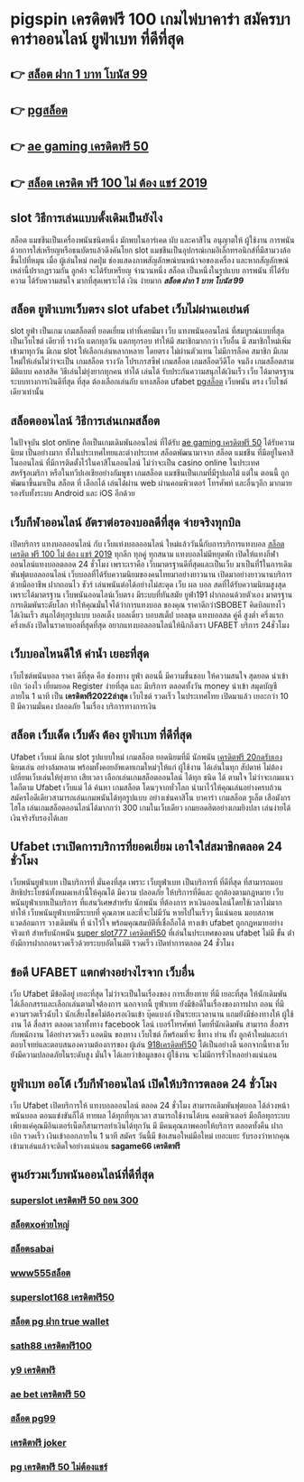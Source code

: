 # pigspin เครดิตฟรี 100  เกมไพ่บาคาร่า  สมัครบาคาร่าออนไลน์  ยูฟ่าเบท  ที่ดีที่สุด

## 👉 [สล็อต ฝาก 1 บาท โบนัส 99](https://ufabetpgufa.ufax.win/)
## 👉 [pgสล็อต](https://ufabetpgufa.ufax.win/)
## 👉 [ae gaming เครดิตฟรี 50](https://ufa7777.ufax.win/)
## 👉 [สล็อต เครดิต ฟรี 100 ไม่ ต้อง แชร์ 2019](https://ufa7777.ufax.win/)

##  slot  วิธีการเล่นแบบดั้งเดิมเป็นยังไง

สล็อต แมชชีนเป็นเครื่องพนันชนิดหนึ่ง มักพบในอาร์เคด ผับ และคาสิโน อนุญาตให้ ผู้ใช้งาน  การพนัน ด้วยการใส่เหรียญหรือธนบัตรแล้วดึงคันโยก  slot แมชชีนเป็นอุปกรณ์เกมอิเล็กทรอนิกส์ที่มีสามวงล้อขึ้นไปที่หมุน เมื่อ ผู้เล่นใหม่ กดปุ่ม ช่องแสดงภาพสัญลักษณ์บนหน้าจอของเครื่อง และหากสัญลักษณ์เหล่านี้ปรากฏรวมกัน ลูกค้า จะได้รับเหรียญ จำนวนหนึ่ง สล็อต เป็นหนึ่งในรูปแบบ  การพนัน ที่ได้รับความ  ได้รับความสนใจ มากที่สุดเพราะได้ เงิน ง่ายมาก
 ***สล็อต ฝาก 1 บาท โบนัส 99***

## สล็อต   ยูฟ่าเบทเว็บตรง  slot  ufabet เว็บไม่ผ่านเอเย่นต์

 slot   ยูฟ่า เป็นเกม เกมสล็อตที่ ยอดเยี่ยม เท่าที่เคยมีมา  เว็บ  แทงพนันออนไลน์ ที่สมบูรณ์แบบที่สุด เป็นเว็บไซต์ เดียวที่ รางวัล แตกทุกวัน แตกทุกรอบ ทำให้มี สมาชิกมากกว่า เว็บอื่น มี สมาชิกใหม่เพิ่มเข้ามาทุกวัน มีเกม slot ให้เลือกเล่นหลากหลาย  โดยตรง  ไม่ผ่านตัวแทน ไม่มีการล็อค  สมาชิก มีเกมใหม่ให้เล่นไม่ว่าจะเป็น  เกมสล็อต รางวัล  โปรเกรสซีฟ เกมสล็อต  เกมสล็อตวีดีโอ จนถึง เกมสล็อตสามมิติแบบ คลาสสิค วิธีเล่นไม่ยุ่งยากทุกคน ทำได้ เล่นได้ รับประกันความสนุกได้เงินเร็ว  เว็บ ได้มาตรฐาน ระบบทางการเงินดีที่สุด ที่สุด ต้องเลือกเล่นกับ  แทงสล็อต ufabet   [pgสล็อต](https://ufa7777.ufax.win/) เว็บพนัน ตรง   เว็บไซต์  เดียวเท่านั้น


## สล็อตออนไลน์ วิธีการเล่นเกมสล็อต

ในปัจจุบัน  slot online ถือเป็นเกมเดิมพันออนไลน์  ที่ได้รับ  [ae gaming เครดิตฟรี 50](https://ufa7777.ufax.win/) ได้รับความนิยม เป็นอย่างมาก ทั้งในประเทศไทยและต่างประเทศ สล็อตพัฒนามาจาก สล็อต  แมชชีน ที่มีอยู่ในคาสิโนออนไลน์   ที่มีการติดตั้งไว้ในคาสิโนออนไลน์   ไม่ว่าจะเป็น casino online   ในประเทศสหรัฐอเมริกา หรือในทวีปเอเชียอย่างกัมพูชา  เกมสล็อต แมชชีนเป็นเกมที่มีรูปผลไม้ แต่ใน ตอนนี้  ถูกพัฒนาขึ้นมาเป็น  สล็อต ที่ เลือกได้ เล่นได้ผ่าน  web  ผ่านคอมพิวเตอร์ โทรศัพท์  และอื่นๆอีก มากมาย  รองรับทั้งระบบ Android และ iOS อีกด้วย

##  เว็บกีฬาออนไลน์  อัตราต่อรองบอลดีที่สุด  จ่ายจริงทุกบิล

เปิดบริการ แทงบอลออนไลน์ กับ เว็บแท่งบอลออนไลน์
ใหม่แล้ววันนี้กับการบริการแทงบอล [สล็อต เครดิต ฟรี 100 ไม่ ต้อง แชร์ 2019](https://ufa7777.ufax.win/) ทุกลีก ทุกคู่ ทุกสนาม แทงบอลไม่มีหยุดพัก เปิดให้แทงกีฬาออนไลน์แทงบอลตลอด 24 ชั่วโมง เพราะเราคือ เว็บมาตรฐานดีที่สุดและเป็นเว็บ  มาเป็นที่1ในการเดิมพันฟุตบอลออนไลน์ เว็บบอลที่ได้รับความนิยมของคนไทยมาอย่างยาวนาน เปิดมาอย่างยาวนานบริการด้วยมืออาชีพ ฝากถอนไว ชัวร์ เล่นพนันต่อได้อย่างไม่สะดุด เว็บ ผล บอล สดที่ได้รับความนิยมสูงสุด เพราะได้มาตรฐาน เว็บพนันออนไลน์เว็บตรง มีระบบที่ทันสมัย ยูฟ่า191 ฝากถอนด้วยตัวเอง มาตรฐานการเดิมพันระดับโลก ทำให้คุณมั่นใจได้ว่าการแทงบอล ของคุณ ราคาดีกว่าSBOBET  คิดบิลแทงไว ได้เงินเร็ว  สนุกได้ทุกรูปแบบ บอลเต็ง บอลเดี่ยว บอบสเต็ป บอลชุด แทงบอลสด คู่คี่ สูงต่ำ ครึ่งแรก ครึ่งหลัง เปิดในราคาบอลที่สุดที่สุด อยากแทงบอลออนไลน์ให้นึกถึงเรา UFABET บริการ 24ชั่วโมง 


##  เว็บบอลไหนดีให้ ค่าน้ำ  เยอะที่สุด

 เว็บไซต์พนันบอล  ราคา  ดีที่สุด  คือ   ช่องทาง ยูฟ่า  ตอนนี้  มีความชื่นชอบ ให้ความสนใจ   สุดยอด   นำเข้า   เบิก   ว่องไว  เยี่ยมยอด Register  ง่ายที่สุด  และ มีบริการ   ตลอดทั้งวัน   money  นำเข้า  สมุดบัญชี  ภายใน  1 นาที  เป็น  **เครดิตฟรี2022ล่าสุด**  เว็บไซต์  รวดเร็ว  ในประเทศไทย  เปิดมาแล้ว  เยอะกว่า  10 ปี มีความมั่นคง ปลอดภัย ในเรื่อง  บริการทางการเงิน

##  สล็อต  เว็บเด็ด เว็บดัง ต้อง  ยูฟ่าเบท ที่ดีที่สุด

 Ufabet เว็บแม่ มีเกม slot รูปแบบใหม่ เกมสล็อต ยอดนิยมที่มี นักพนัน [เครดิตฟรี 20กดรับเอง](https://ufa7777.ufax.win/) นิยมเล่น อย่างล้มหลาม พร้อมทั้งคอยอัพเดทเกมใหม่ๆให้แก่ ผู้ใช้งาน ได้เล่นในทุก สัปดาห์   ไม่ต้องเปลี่ยนเว็บเล่นให้ยุ่งยาก เสียเวลา เลือกเล่นเกมสล็อตออนไลน์ ได้ทุก ชนิด ได้ ตามใจ  ไม่ว่าจะเกมแนว ใดก็ตาม  Ufabet เว็บแม่ ได้ ค้นหา เกมสล็อต โดนๆจากทั่วโลก  นำมาไว้ให้คุณเล่นอย่างครบถ้วน  สมัครไอดีเดียวสามารถเล่นเกมพนันได้ทุกรูปแบบ  อย่างเช่นคาสิโน บาคาร่า เกมสล็อต  รูเล็ต เสือมังกร ไฮโล เล่นเกมสล็อตออนไลน์ได้มากกว่า 300 เกมในเว็บเดียว เกมยอดฮิตอย่างเกมยิงปลา เล่นง่ายได้เงินจริงรับรองได้เลย


## Ufabet  เราเปิดการบริการที่ยอดเยี่ยม  เอาใจใส่สมาชิกตลอด 24 ชั่วโมง

 เว็บพนันยูฟ่าเบท เป็นบริการที่ มั่นคงที่สุด เพราะ เว็บยูฟ่าเบท  เป็นบริการที่ ที่ดีที่สุด ที่สามารถมอบสิทธิประโยชน์ทั้งหมดเหล่านี้ให้คุณได้ มีความ ปลอดภัย ให้บริการที่ดีและ ถูกต้องตามกฎหมาย เว็บพนันยูฟ่าเบทเป็นบริการ ที่แสนวิเศษสำหรับ นักพนัน ที่ต้องการ หาเงินออนไลน์โดยใช้เวลาไม่มาก  ทำให้  เว็บพนันยูฟ่าเบทมีระบบที่ คุณภาพ และที่จะไม่มีวัน หายไปในเร็วๆ นี้แน่นอน มอบสภาพแวดล้อมการ วางเดิมพัน ที่ น่าไว้ใจ พร้อมคุณสมบัติที่เชื่อถือได้  ทางเข้า ufabet   ถูกกฎหมายอย่าง จริงแท้ สำหรับนักพนัน [super slot777 เครดิตฟรี50](https://ufa7777.ufax.win/) ที่เล่นในประเทศของตน  ufabet ไม่มี ขั้น ต่ํา ยังมีการฝากถอนรวดเร็วด้วยระบบอัตโนมัติ รวดเร็ว เปิดทำการตลอด 24 ชั่วโมง


## ข้อดี UFABET แตกต่างอย่างไรจาก เว็บอื่น

เว็บ Ufabet  มีข้อดีอยู่ เยอะที่สุด ไม่ว่าจะเป็นในเรื่องของ การเสี่ยงทาย ที่มี  เยอะที่สุด ให้นักเดิมพัน ได้เลือกสรรและเลือกเล่นตามใจต้องการ นอกจากนี้  ยูฟ่าเบท ยังมีข้อดีในเรื่องของการฝาก  ถอน  ที่มีความรวดเร็วฉับไว  นักเสี่ยงโชคไม่ต้องรอเงินเข้า บุ๊คแบงก์ เป็นระยะเวลานาน แถมยังมีช่องทางให้ ผู้ใช้งาน  ได้ สื่อสาร ตลอดเวลาทั้งทาง facebook ไลน์ เบอร์โทรศัพท์ โดยที่นักเดิมพัน สามารถ สื่อสาร กับพนักงาน ได้อย่างรวดเร็ว  แอดมิน ของทาง เว็บไซต์ ก็พร้อมที่จะ ชี้ทาง ท่าน ทั้ง ลูกค้าใหม่และเก่า ตอบโจทย์และตอบสนองความต้องการของ ผู้เล่น [918เครดิตฟรี50](https://ufabetpgufa.ufax.win/) ได้เป็นอย่างดี นอกจากนี้ทางเว็บยังมีความปลอดภัยในระดับสูง มั่นใจ ได้เลยว่าข้อมูลของ ผู้ใช้งาน  จะไม่มีการรั่วไหลอย่างแน่นอน


##  ยูฟ่าเบท ออโต้  เว็บกีฬาออนไลน์  เปิดให้บริการตลอด 24 ชั่วโมง

เว็บ Ufabet  เปิดบริการให้ แทงบอลออนไลน์   ตลอด 24 ชั่วโมง  สามารถเดิมพันฟุตบอล  ได้ล่วงหน้า  พนันบอล  ตอนแข่งขันก็ได้  ทายผล ได้ทุกที่ทุกเวลา สามารถใช้งานได้บน คอมพิวเตอร์  มือถือทุกระบบ เพียงแค่คุณมีอินเตอร์เน็ตก็สามารถทำเงินได้ทุกวัน มี มีคนคุณภาพคอยให้บริการ ตลอดทั้งคืน ฝาก   เบิก  รวดเร็ว  เงินเข้าออกภายใน 1 นาที สมัคร วันนี้มี ข้อเสนอใหม่มือใหม่  เยอะแยะ รับรองว่าหากคุณเข้ามาเล่นแล้วจะติดใจอย่างแน่นอน **sagame66 เครดิตฟรี** 


## ศูนย์รวมเว็บพนันออนไลน์ที่ดีที่สุด

### [superslot เครดิตฟรี 50 ถอน 300](https://atom.io/themes/สมัคร%20pg%20ufabet%20สล็อต%20เกมส์%20ไหน%20ดี%20โบนัส%20แตก%20บ่อย%20008%20สล็อต%2020%20รับ%20100%20เว็บตรง100%)
### [สล็อตxoค่ายใหญ่](https://atom.io/themes/สมัคร%20pg%20ufabet%20pg%20เครดิตฟรี%2050%20ถอนได้%20300%20008%20สล็อต%2020%20รับ%20100%20เว็บตรง100%)
### [สล็อตsabai](https://atom.io/themes/สมัคร%20pg%20ufabet%20ทดลองเล่น%20สล็อต%20008%20สล็อต%2020%20รับ%20100%20เว็บตรง100%)
### [www555สล็อต](https://atom.io/themes/สมัคร%20pg%20ufabet%20lavagame%20เครดิตฟรี%20100%20008%20สล็อต%2020%20รับ%20100%20เว็บตรง100%)
### [superslot168 เครดิตฟรี50](https://atom.io/themes/สมัคร%20pg%20ufabet%20sagame66%20เครดิตฟรี%20008%20สล็อต%2020%20รับ%20100%20เว็บตรง100%)
### [สล็อต pg ฝาก true wallet](https://atom.io/themes/สมัคร%20pg%20ufabet%20เครดิตฟรี%2050%20ถอนได้%20100%20008%20สล็อต%2020%20รับ%20100%20เว็บตรง100%)
### [sath88 เครดิตฟรี100](https://atom.io/themes/สมัคร%20pg%20ufabet%20เครดิตฟรี%20ไม่ต้องฝาก%20ไม่ต้องแชร์%202022%20008%20สล็อต%2020%20รับ%20100%20เว็บตรง100%)
### [y9 เครดิตฟรี](https://atom.io/themes/สมัคร%20pg%20ufabet%20สล็อต9%20008%20สล็อต%2020%20รับ%20100%20เว็บตรง100%)
### [ae bet เครดิตฟรี 50](https://atom.io/themes/สมัคร%20pg%20ufabet%20แอพสล็อต%20เครดิตฟรี%20ไม่ต้องฝากก่อน%20ไม่ต้องแชร์%20ยืนยันเบอร์โทรศัพท์ล่าสุด%20008%20สล็อต%2020%20รับ%20100%20เว็บตรง100%)
### [สล็อต pg99](https://atom.io/themes/สมัคร%20pg%20ufabet%20สล็อต789เว็บตรง%20008%20สล็อต%2020%20รับ%20100%20เว็บตรง100%)
### [เครดิตฟรี joker](https://atom.io/themes/สมัคร%20pg%20ufabet%20สล็อต%20เครดิตฟรี%2050%20วอ%20ล%20เล็%20ท%20008%20สล็อต%2020%20รับ%20100%20เว็บตรง100%)
### [pg เครดิตฟรี 50 ไม่ต้องแชร์](https://atom.io/themes/สมัคร%20pg%20ufabet%20เครดิตฟรี50%20ยืนยันotpล่าสุด%20008%20สล็อต%2020%20รับ%20100%20เว็บตรง100%)